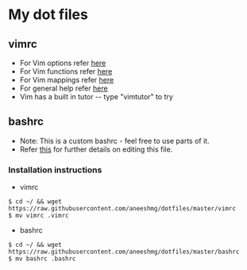 My dot files
===========================================================

vimrc
-----------------------------------------------------------
* For Vim options refer [here](http://vimdoc.sourceforge.net/htmldoc/options.html)
* For Vim functions refer [here](http://vim.wikia.com/wiki/Write_your_own_Vim_function)
* For Vim mappings refer [here](http://vimdoc.sourceforge.net/htmldoc/map.html)
* For general help refer [here](http://vimdoc.sourceforge.net/htmldoc/)
* Vim has a built in tutor -- type "vimtutor" to try


bashrc
-----------------------------------------------------------
* Note: This is a custom bashrc - feel free to use parts of it.
* Refer [this](http://www.gnu.org/software/bash/manual/bashref.html) for further details on editing
  this file.

### Installation instructions
* vimrc
`````
$ cd ~/ && wget https://raw.githubusercontent.com/aneeshmg/dotfiles/master/vimrc
$ mv vimrc .vimrc
`````

* bashrc
`````
$ cd ~/ && wget https://raw.githubusercontent.com/aneeshmg/dotfiles/master/bashrc
$ mv bashrc .bashrc
`````

